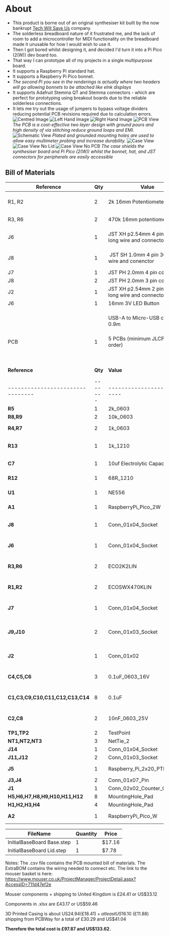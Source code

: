 # About

- This product is borne out of an original synthesiser kit built by the now bankrupt [Tech Will Save Us](https://en.wikipedia.org/wiki/Technology_Will_Save_Us) company.
- The solderless breadboard nature of it frustrated me, and the lack of room to add a microcontroller for MIDI functionality on the breadboard made it unusable for how I would wish to use it.
- Then I got bored whilst designing it, and decided I'd turn it into a Pi Pico (2(W)) dev board too.
- That way I can prototype all of my projects in a single multipurpose board.
- It supports a Raspberry Pi standard hat.
- It supports a Raspberry Pi Pico bonnet.
- _The second Pi you see in the renderings is actually where two headers will go allowing bonnets to be attached like eInk displays_
- It supports Adafruit Stemma QT and Stemma connectors - which are perfect for prototyping using breakout boards due to the reliable solderless connections.
- It lets me try out the usage of jumpers to bypass voltage dividers reducing potential PCB revisions required due to calculation errors.
![Centred Image](/img/TWUSDiySynthKitCentre.png)
![Left Hand Image](/img/TWUSDiySynthKitLeft.png)
![Right Hand Image](/img/TWUSDiySynthKitRight.png)
![PCB View](/img/pcb.pdf.png)
_The PCB is a cost-effective two layer design with ground pours and high density of via stitching reduce ground loops and EMI._
![Schematic View](/img/sch.pdf.png)
_Plated and grounded mounting holes are used to allow easy multimeter probing and increase durability._
![Case View](/img/InitialBaseBoard%20v38.png)
![Case View No Lid](/img/InitialBaseBoard%20v382.png)
![Case View No PCB](/img/InitialBaseBoard%20v383.png)
_The case shields the synthesiser board and Pi Pico (2(W)) whilst the bonnet, hat, and JST connectors for peripherals are easily accessible_


## Bill of Materials
| Reference | Qty | Value                                             | Datasheet                                                                                                                                                                                                                                                                                                                                                                                                                                                                      | Link / URL                                                                                                     | Manufacturer  | Manufacturer_Part_Number | Price (GBP) | GBP/USD              | Price (USD) | Justification                                                                                            |
| --------- | --- | ------------------------------------------------- | ------------------------------------------------------------------------------------------------------------------------------------------------------------------------------------------------------------------------------------------------------------------------------------------------------------------------------------------------------------------------------------------------------------------------------------------------------------------------------ | -------------------------------------------------------------------------------------------------------------- | ------------- | ------------------------ | ----------- | -------------------- | ----------- | -------------------------------------------------------------------------------------------------------- |
| R1, R2    | 2   | 2k 16mm Potentiometer                             | [https://static.rapidonline.com/pdf/65-1480.pdf](https://static.rapidonline.com/pdf/65-1480.pdf)                                                                                                                                                                                                                                                                                                                                                                               | https://www.rapidonline.com/omeg-eco2k2lin-2k2-linear-single-16mm-control-pot-65-1401                          | Omeg          | ECO2K2LIN                | £1.75       |  $              1.36 | USD 2.38    | For the volume control and adjustment of the midi volume too                                             |
| R3, R6    | 2   | 470k 16mm potentiometer                           | [https://static.rapidonline.com/pdf/65-1400e.pdf](https://static.rapidonline.com/pdf/65-1400e.pdf)                                                                                                                                                                                                                                                                                                                                                                             | https://www.rapidonline.com/omeg-ecoswx470klin-470k-eco-16mm-linear-switched-control-65-1494                   | Omeg          | ECOSWX470KLIN            | £2.57       |  $              1.36 | USD 3.49    | For the input for the synthesizer                                                                        |
| J6        | 1   | JST XH p2.54mm 4 pin 20cm long wire and connector | [https://www.aliexpress.com/item/1005007460897865.html#nav-specification](https://www.aliexpress.com/item/1005007460897865.html#nav-specification)                                                                                                                                                                                                                                                                                                                             | [https://www.aliexpress.com/item/1005007460897865.html](https://www.aliexpress.com/item/1005007460897865.html) | Generic       | ~                        | £0.75       |  $              1.36 | USD 1.02    | Cables for the PCB mount JST connectors to attach accessories                                            |
| J8        | 1   |  JST SH 1.0mm 4 pin 300mm wire and conenctor      | https://www.aliexpress.com/item/1005007218127653.html?spm=a2g0o.productlist.main.1.63d76305UmTvS8&algo_pvid=8017bda6-71a1-4b7b-932a-028b233ec6b2&algo_exp_id=8017bda6-71a1-4b7b-932a-028b233ec6b2-0&pdp_ext_f=%7B%22order%22%3A%221971%22%2C%22eval%22%3A%221%22%7D&pdp_npi=4%40dis%21GBP%210.59%210.59%21%21%215.53%215.53%21%40210390c917491563321605448e615d%2112000039871029577%21sea%21UK%210%21ABX&curPageLogUid=Gzq5NMQj9i6H&utparam-url=scene%3Asearch%7Cquery_from%3A | https://www.aliexpress.com/item/1005007218127653.html                                                          | Generic       | ~                        | £0.81       |  $              1.36 | USD 2.21    |                                                                                                          |
| J7        | 1   | JST PH 2.0mm 4 pin connector                      | https://www.aliexpress.com/item/32959854422.html#nav-description                                                                                                                                                                                                                                                                                                                                                                                                               | https://www.aliexpress.com/item/32959854422.html                                                               | Generic       | ~                        | £1.63       |  $              1.36 | USD 1.91    |                                                                                                          |
| J8        | 2   | JST PH 2.0mm 3 pin connector                      | https://www.aliexpress.com/item/32959854422.html#nav-description                                                                                                                                                                                                                                                                                                                                                                                                               | https://www.aliexpress.com/item/32959854422.html                                                               | Generic       | ~                        | £1.41       |  $              1.36 | USD 1.91    |                                                                                                          |
| J2        | 1   | JST XH p2.54mm 2 pin 20cm long wire and connector | [https://www.aliexpress.com/item/1005007460897865.html#nav-specification](https://www.aliexpress.com/item/1005007460897865.html#nav-specification)                                                                                                                                                                                                                                                                                                                             | [https://www.aliexpress.com/item/1005007460897865.html](https://www.aliexpress.com/item/1005007460897865.html) | Generic       | ~                        | £0.75       |  $              1.36 | USD 1.02    |                                                                                                          |
| J6        | 1   | 16mm 3V LED Button                                | [https://www.aliexpress.com/item/1005008024309525.html#nav-specification](https://www.aliexpress.com/item/1005008024309525.html#nav-specification)                                                                                                                                                                                                                                                                                                                             | https://www.aliexpress.com/item/1005008024309525.html                                                          | Generic       | ~                        | £1.26       |  $              1.36 | USD 1.71    | Push to pair bluetooth                                                                                   |
|           |     | USB-A to Micro-USB cable 0.9m                     | https://www.amazon.co.uk/dp/B0711PVX6Z?th=1                                                                                                                                                                                                                                                                                                                                                                                                                                    | https://www.amazon.co.uk/dp/B0711PVX6Z                                                                         | Amazon Basics | ~                        | £3.16       |  $              1.36 | USD 4.29    | Genuinely run out of Micro USB cables - happy to find a cheaper one if necessary as long as it does data |
| PCB       | 1   | 5 PCBs (minimum JLCPCB order)                     | ~                                                                                                                                                                                                                                                                                                                                                                                                                                                                              | jlcpcb.com                                                                                                     | JLCPCB        | ~                        | £23.35      |  $              1.36 | USD 31.71   | The PCB                                                                                                  |
|           |     |                                                   |                                                                                                                                                                                                                                                                                                                                                                                                                                                                                |                                                                                                                |               |                          |             |                      |             |                                                                                                          |
|           |     |                                                   |                                                                                                                                                                                                                                                                                                                                                                                                                                                                                |                                                                                                                |               |                          |             |                      |             |                                                                                                          |
|           |     |                                                   |                                                                                                                                                                                                                                                                                                                                                                                                                                                                                |                                                                                                                |               |                          |             |                      |             |                                                                                                          |
|           |     |                                                   |                                                                                                                                                                                                                                                                                                                                                                                                                                                                                |                                                                                                                |               | Total Price              | £37.44      |                      | USD 51.65   |                                                                                                          |
| **Reference**                    | **Qty** | **Value**                    | **DNP** | **Exclude from BOM** | **Exclude from Board** | **Footprint**                                                    | **Datasheet**                                                                                                                                                                                                                                                                  | **JLCPCB ID** | **Manufacturer**                      | **Manufacturer_Part_Number** | **Mouser Part Number** |
| -------------------------------- | ------- | ---------------------------- | ------- | -------------------- | ---------------------- | ---------------------------------------------------------------- | ------------------------------------------------------------------------------------------------------------------------------------------------------------------------------------------------------------------------------------------------------------------------------ | ------------- | ------------------------------------- | ---------------------------- | ---------------------- |
| **R5**                           | 1       | 2k_0603                      |         |                      |                        | PCM_Resistor_SMD_AKL:R_0603_1608Metric_Pad0.98x0.95mm_HandSolder | [https://www.vishay.com/doc?60018](https://www.vishay.com/doc?60018)                                                                                                                                                                                                           | C2076992      | Vishay                                | M55342E12B2B00RT5            | 75-M55342E12B2B00RT5   |
| **R8,R9**                        | 2       | 10k_0603                     |         |                      |                        | PCM_Resistor_SMD_AKL:R_0603_1608Metric_Pad0.98x0.95mm_HandSolder | [https://www.vishay.com/doc?28758](https://www.vishay.com/doc?28758)                                                                                                                                                                                                           | C2130614      | Vishay                                | TNPW060310K0FHEA             | 71-TNPW060310K0FHEA    |
| **R4,R7**                        | 2       | 1k_0603                      |         |                      |                        | PCM_Resistor_SMD_AKL:R_0603_1608Metric_Pad1.05x0.95mm_HandSolder | [https://www.mouser.co.uk/datasheet/2/385/SEI_RMCF_RMCP-3077565.pdf](https://www.mouser.co.uk/datasheet/2/385/SEI_RMCF_RMCP-3077565.pdf)                                                                                                                                       | C4130738      | SEI Stackpole                         | RMCF0603JG1K00               | 708-RMCF0603JG1K00     |
| **R13**                          | 1       | 1k_1210                      |         |                      |                        | PCM_Resistor_SMD_AKL:R_0603_1608Metric_Pad1.05x0.95mm_HandSolder | [https://4donline.ihs.com/images/VipMasterIC/IC/PANA/PANA-S-A0012789169/PANA-S-A0012789169-1.pdf?hkey=CECEF36DEECDED6468708AAF2E19C0C6](https://4donline.ihs.com/images/VipMasterIC/IC/PANA/PANA-S-A0012789169/PANA-S-A0012789169-1.pdf?hkey=CECEF36DEECDED6468708AAF2E19C0C6) | C20024203     | Yageo                                 | ERJ-T14LK102U                | 667-ERJ-T14LK102U      |
| **C7**                           | 1       | 10uf Electrolytic Capacitor  |         |                      |                        | PCM_Capacitor_THT_AKL:CP_Radial_D6.3mm_P2.50mm                   | [https://industrial.panasonic.com/cdbs/www-data/pdf/RDF0000/ABA0000C1059.pdf](https://industrial.panasonic.com/cdbs/www-data/pdf/RDF0000/ABA0000C1059.pdf)                                                                                                                     | C1583769      | Panasonic                             | ECE-A1HKS100B                | 667-ECE-A1HKS100B      |
| **R12**                          | 1       | 68R_1210                     |         |                      |                        | PCM_Resistor_SMD_AKL:R_0603_1608Metric_Pad1.05x0.95mm_HandSolder | [https://www.mouser.co.uk/datasheet/2/447/PYu_AC_51_RoHS_L_11-3418659.pdf](https://www.mouser.co.uk/datasheet/2/447/PYu_AC_51_RoHS_L_11-3418659.pdf)                                                                                                                           | C230487       | Yageo                                 | AC1210JR-0768RL              | 603-AC1210JR-0768RL    |
| **U1**                           | 1       | NE556                        |         |                      |                        | Package_DIP:DIP-14_W7.62mm_Socket_LongPads                       | [http://www.ti.com/lit/ds/symlink/ne556.pdf](http://www.ti.com/lit/ds/symlink/ne556.pdf)                                                                                                                                                                                       | C66175        | Texas Instruments                     | NE556N                       | 595-NE556N             |
| **A1**                           | 1       | RaspberryPi_Pico_2W          |         |                      |                        | Module_RaspberryPi_Pico:RaspberryPi_Pico_W_SMD                   | [https://datasheets.raspberrypi.com/picow/pico-2-w-datasheet.pdf](https://datasheets.raspberrypi.com/picow/pico-2-w-datasheet.pdf)                                                                                                                                             |               | Raspberry Pi Foundation               | SC1633                       | 358-SC1633             |
| **J8**                           | 1       | Conn_01x04_Socket            |         |                      |                        | Connector_JST:JST_SH_SM04B-SRSS-TB_1x04-1MP_P1.00mm_Horizontal   | [https://www.mouser.co.uk/datasheet/2/564/eGH-3477624.pdf](https://www.mouser.co.uk/datasheet/2/564/eGH-3477624.pdf)                                                                                                                                                           | C7279904      | Japan Solderless Terminals            | SM04B-GHMG-TB-(LF)(SN)       | 306-SM04BGHMGTBLFSN    |
| **J6**                           | 1       | Conn_01x04_Socket            |         |                      |                        | Connector_JST:JST_XH_S4B-XH-A-1_1x04_P2.50mm_Horizontal          | [https://www.mouser.co.uk/datasheet/2/564/eXH-3476786.pdf](https://www.mouser.co.uk/datasheet/2/564/eXH-3476786.pdf)                                                                                                                                                           | C163037       | Japan Solderless Terminals            | S4B-XH-A-1(LF)(SN)           | 306-S4BXHA1LFSN        |
| **R3,R6**                        | 2       | ECO2K2LIN                    |         |                      |                        | Connector_JST:JST_XH_S3B-XH-A-1_1x03_P2.50mm_Horizontal          | [https://static.rapidonline.com/pdf/65-1400e.pdf](https://static.rapidonline.com/pdf/65-1400e.pdf), [https://www.mouser.co.uk/datasheet/2/564/eXH-3476786.pdf](https://www.mouser.co.uk/datasheet/2/564/eXH-3476786.pdf)                                                       | C163036       | Japan Solderless Terminals            | S3B-XH-A-1(LF)(SN)           | 306-S3BXHA1LFSN        |
| **R1,R2**                        | 2       | ECOSWX470KLIN                |         |                      |                        | Connector_JST:JST_XH_S3B-XH-A-1_1x03_P2.50mm_Horizontal          | [https://static.rapidonline.com/pdf/65-1494.pdf](https://static.rapidonline.com/pdf/65-1494.pdf), [https://www.mouser.co.uk/datasheet/2/564/eXH-3476786.pdf](https://www.mouser.co.uk/datasheet/2/564/eXH-3476786.pdf)                                                         | C163036       | Japan Solderless Terminals            | S3B-XH-A-1(LF)(SN)           | 306-S3BXHA1LFSN        |
| **J7**                           | 1       | Conn_01x04_Socket            |         |                      |                        | Connector_JST:JST_PH_S4B-PH-K_1x04_P2.00mm_Horizontal            | [https://www.mouser.co.uk/datasheet/2/564/JST_B4B_PH_SM4_TB_LF_SN_ePH-3481264.pdf](https://www.mouser.co.uk/datasheet/2/564/JST_B4B_PH_SM4_TB_LF_SN_ePH-3481264.pdf)                                                                                                           | C157926       | Japan Solderless Terminals            | S4B-PH-K-S(LF)(SN)           | 306-S4BPHKSLFSN        |
| **J9,J10**                       | 2       | Conn_01x03_Socket            |         |                      |                        | Connector_JST:JST_PH_S3B-PH-K_1x03_P2.00mm_Horizontal            | [https://www.mouser.co.uk/datasheet/2/564/JST_B4B_PH_SM4_TB_LF_SN_ePH-3481264.pdf](https://www.mouser.co.uk/datasheet/2/564/JST_B4B_PH_SM4_TB_LF_SN_ePH-3481264.pdf)                                                                                                           | C157929       | Japan Solderless Terminals Commercial | S3B-PH-K-S(LF)(SN)           | 306-S3BPHKSLFSN        |
| **J2**                           | 1       | Conn_01x02                   |         |                      |                        | Connector_JST:JST_XH_S2B-XH-A-1_1x02_P2.50mm_Horizontal          | [https://www.mouser.co.uk/datasheet/2/564/eXH-3476786.pdf](https://www.mouser.co.uk/datasheet/2/564/eXH-3476786.pdf)                                                                                                                                                           | C157931       | Japan Solderless Terminals            | S2B-XH-A(LF)(SN)             | 306-S2B-XH-ALFSN       |
| **C4,C5,C6**                     | 3       | 0.1uF_0603_16V               |         |                      |                        | Capacitor_SMD:C_1206_3216Metric_Pad1.33x1.80mm_HandSolder        | [https://www.mouser.co.uk/datasheet/2/585/MLCC-1837944.pdf](https://www.mouser.co.uk/datasheet/2/585/MLCC-1837944.pdf)                                                                                                                                                         | C6766062      | Samsung Electro-Mechanics             | CL31B104KBCNNND              | 187-CL31B104KBCNNND    |
| **C1,C3,C9,C10,C11,C12,C13,C14** | 8       | 0.1uF                        |         |                      |                        | Capacitor_SMD:C_1206_3216Metric_Pad1.33x1.80mm_HandSolder        | [https://www.mouser.co.uk/datasheet/2/585/MLCC-1837944.pdf](https://www.mouser.co.uk/datasheet/2/585/MLCC-1837944.pdf)                                                                                                                                                         | C6766062      | Samsung Electro-Mechanics             | CL31B104KBCNNND              | 187-CL31B104KBCNNND    |
| **C2,C8**                        | 2       | 10nF_0603_25V                |         |                      |                        | Capacitor_SMD:C_1206_3216Metric_Pad1.33x1.80mm_HandSolder        | [https://www.mouser.co.uk/datasheet/2/585/MLCC-1837944.pdf](https://www.mouser.co.uk/datasheet/2/585/MLCC-1837944.pdf)                                                                                                                                                         | C16196152     | Samsung Electro-Mechanics             | CL31B103KHFNFNE              | 187-CL31B103KHFNFNE    |
| **TP1,TP2**                      | 2       | TestPoint                    |         |                      |                        | TestPoint:TestPoint_Pad_D2.5mm                                   | ~                                                                                                                                                                                                                                                                              |               |                                       |                              |                        |
| **NT1,NT2,NT3**                  | 3       | NetTie_2                     |         | Excluded from BOM    |                        | NetTie:NetTie-2_SMD_Pad0.5mm                                     | ~                                                                                                                                                                                                                                                                              |               |                                       |                              |                        |
| **J14**                          | 1       | Conn_01x04_Socket            |         |                      |                        | Connector_PinSocket_2.54mm:PinSocket_1x04_P2.54mm_Vertical       | ~                                                                                                                                                                                                                                                                              |               |                                       |                              |                        |
| **J11,J12**                      | 2       | Conn_01x03_Socket            |         |                      |                        | Connector_PinSocket_2.54mm:PinSocket_1x03_P2.54mm_Vertical       | ~                                                                                                                                                                                                                                                                              |               |                                       |                              |                        |
| **J5**                           | 1       | Raspberry_Pi_2x20_PTH        |         |                      |                        | Connector_PinHeader_2.54mm:PinHeader_2x20_P2.54mm_Vertical       | [https://www.raspberrypi.org/documentation/hardware/raspberrypi/schematics/rpi_SCH_3bplus_1p0_reduced.pdf](https://www.raspberrypi.org/documentation/hardware/raspberrypi/schematics/rpi_SCH_3bplus_1p0_reduced.pdf)                                                           |               |                                       |                              |                        |
| **J3,J4**                        | 2       | Conn_01x07_Pin               |         |                      |                        | Connector_PinSocket_2.54mm:PinSocket_1x07_P2.54mm_Horizontal     | ~                                                                                                                                                                                                                                                                              |               |                                       |                              |                        |
| **J1**                           | 1       | Conn_02x02_Counter_Clockwise |         |                      |                        | Connector_PinSocket_2.54mm:PinSocket_2x02_P2.54mm_Horizontal     | ~                                                                                                                                                                                                                                                                              |               |                                       |                              |                        |
| **H5,H6,H7,H8,H9,H10,H11,H12**   | 8       | MountingHole_Pad             |         | Excluded from BOM    |                        | MountingHole:MountingHole_2.7mm_M2.5_DIN965_Pad                  | ~                                                                                                                                                                                                                                                                              |               |                                       |                              |                        |
| **H1,H2,H3,H4**                  | 4       | MountingHole_Pad             |         | Excluded from BOM    |                        | MountingHole:MountingHole_2.2mm_M2_DIN965                        | ~                                                                                                                                                                                                                                                                              |               |                                       |                              |                        |
| **A2**                           | 1       | RaspberryPi_Pico_W           |         | Excluded from BOM    |                        | Module_RaspberryPi_Pico:RaspberryPi_Pico_Common_MountingHoles    | [https://datasheets.raspberrypi.com/picow/pico-w-datasheet.pdf](https://datasheets.raspberrypi.com/picow/pico-w-datasheet.pdf)                                                                                                                                                 |               |                                       |                              |                        |

| FileName                   | Quantity | Price  |
|----------------------------|----------|--------|
| InitialBaseBoard Base.step | 1        | $17.16 |
| InitialBaseBoard Lid.step  | 1        | $7.78  |

Notes: The .csv file contains the PCB mounted bill of materials.
The ExtraBOM contains the wiring needed to connect etc.
The link to the mouser basket is here: https://www.mouser.co.uk/ProjectManager/ProjectDetail.aspx?AccessID=711d47ef2e

Mouser components + shipping to United Kingdom is £24.41 or US$33.12

Components in .xlsx are £43.17 or US$59.46

3D Printed Casing is about US$24.94 (£18.41) + at least US$16.10 (£11.88) shipping from PCBWay for a total of £30.29 and US$41.04

**Therefore the total cost is £97.87 and US$133.62.**